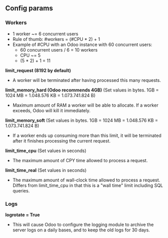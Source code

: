 ## Config params

### Workers
- 1 worker ~= 6 concurrent users
- Rule of thumb: #workers = (#CPU * 2) + 1
- Example of #CPU with an Odoo instance with 60 concurrent users:
  - 60 concurrent users / 6 = 10 workers
  - CPU ~= 5
  - (5 * 2) + 1 = 11

**limit_request (8192 by default)**
- A worker will be terminated after having processed this many requests.

**limit_memory_hard (Odoo recommends 4GB)** (Set values in bytes. 1GB = 1024 MB = 1.048.576 KB = 1.073.741.824 B)
- Maximum amount of RAM a worker will be able to allocate. If a worker exceeds, Odoo will kill it immediately.

**limit_memory_soft** (Set values in bytes. 1GB = 1024 MB = 1.048.576 KB = 1.073.741.824 B)
- If a worker ends up consuming more than this limit, it will be terminated after it finishes processing the current request.

**limit_time_cpu** (Set values in seconds)
- The maximum amount of CPY time allowed to process a request.

**limit_time_real** (Set values in seconds)
- The maximum amount of wall-clock time allowed to process a request. Differs from limit_time_cpu in that this is a "wall time" limit including SQL queries.

### Logs

**logrotate = True**
- This will cause Odoo to configure the logging module to archive the server logs on a daily bases, and to keep the old logs for 30 days.
